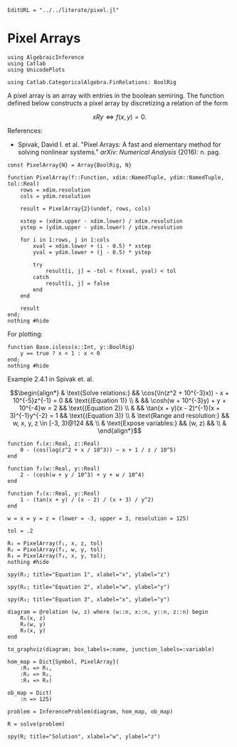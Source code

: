 ```@meta
EditURL = "../../literate/pixel.jl"
```

# Pixel Arrays

````@example pixel
using AlgebraicInference
using Catlab
using UnicodePlots

using Catlab.CategoricalAlgebra.FinRelations: BoolRig
````

A pixel array is an array with entries in the boolean semiring. The function defined below
constructs a pixel array by discretizing a relation of the form
```math
xRy \iff f(x, y) = 0.
```

References:
- Spivak, David I. et al. "Pixel Arrays: A fast and elementary method for solving
  nonlinear systems." *arXiv: Numerical Analysis* (2016): n. pag.

````@example pixel
const PixelArray{N} = Array{BoolRig, N}

function PixelArray(f::Function, xdim::NamedTuple, ydim::NamedTuple, tol::Real)
    rows = xdim.resolution
    cols = ydim.resolution

    result = PixelArray{2}(undef, rows, cols)

    xstep = (xdim.upper - xdim.lower) / xdim.resolution
    ystep = (ydim.upper - ydim.lower) / ydim.resolution

    for i in 1:rows, j in 1:cols
        xval = xdim.lower + (i - 0.5) * xstep
        yval = ydim.lower + (j - 0.5) * ystep

        try
            result[i, j] = -tol < f(xval, yval) < tol
        catch
            result[i, j] = false
        end
    end

    result
end;
nothing #hide
````

For plotting:

````@example pixel
function Base.isless(x::Int, y::BoolRig)
    y == true ? x < 1 : x < 0
end;
nothing #hide
````

Example 2.4.1 in Spivak et. al.
```math
\begin{align*}
& \text{Solve relations:}      && \cos(\ln(z^2 + 10^{-3}x)) - x + 10^{-5}z^{-1} = 0 && \text{(Equation 1)} \\
&                              && \cosh(w + 10^{-3}y) + y + 10^{-4}w = 2            && \text{(Equation 2)} \\
&                              && \tan(x + y)(x - 2)^{-1}(x + 3)^{-1}y^{-2} = 1     && \text{(Equation 3)} \\
& \text{Range and resolution:} && w, x, y, z \in [-3, 3)@124                        &&                     \\
& \text{Expose variables:}     && (w, z)                                            &&                     \\
& \end{align*}
```

````@example pixel
function f₁(x::Real, z::Real)
    0 - (cos(log(z^2 + x / 10^3)) − x + 1 / z / 10^5)
end

function f₂(w::Real, y::Real)
    2 - (cosh(w + y / 10^3) + y + w / 10^4)
end

function f₃(x::Real, y::Real)
    1 - (tan(x + y) / (x - 2) / (x + 3) / y^2)
end

w = x = y = z = (lower = -3, upper = 3, resolution = 125)

tol = .2

R₁ = PixelArray(f₁, x, z, tol)
R₂ = PixelArray(f₂, w, y, tol)
R₃ = PixelArray(f₃, x, y, tol);
nothing #hide
````

````@example pixel
spy(R₁; title="Equation 1", xlabel="x", ylabel="z")
````

````@example pixel
spy(R₂; title="Equation 2", xlabel="w", ylabel="y")
````

````@example pixel
spy(R₃; title="Equation 3", xlabel="x", ylabel="y")
````

````@example pixel
diagram = @relation (w, z) where (w::n, x::n, y::n, z::n) begin
    R₁(x, z)
    R₂(w, y)
    R₃(x, y)
end

to_graphviz(diagram; box_labels=:name, junction_labels=:variable)
````

````@example pixel
hom_map = Dict{Symbol, PixelArray}(
    :R₁ => R₁,
    :R₂ => R₂,
    :R₃ => R₃)

ob_map = Dict(
    :n => 125)

problem = InferenceProblem(diagram, hom_map, ob_map)

R = solve(problem)

spy(R; title="Solution", xlabel="w", ylabel="z")
````

